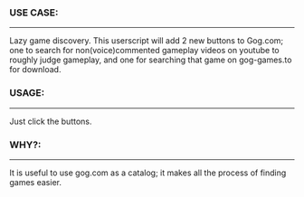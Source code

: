 ### USE CASE:
--------------
Lazy game discovery. This userscript will add 2 new buttons to Gog.com; one to search for non(voice)commented gameplay videos
on youtube to roughly judge gameplay, and one for searching that game on gog-games.to for download. 

### USAGE:
---------------
Just click the buttons.


### WHY?:
---------------
It is useful to use gog.com as a catalog; it makes all the process of finding games easier.

